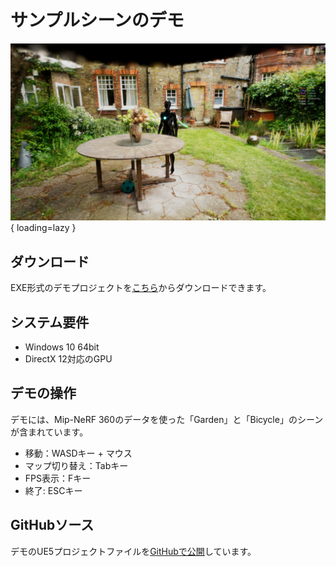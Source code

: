 # サンプルシーンのデモ

![](images/demo1280.png){ loading=lazy }  

## ダウンロード

EXE形式のデモプロジェクトを[こちら](https://taguchishouji-my.sharepoint.com/:u:/g/personal/kasa_taguchishouji_onmicrosoft_com/ESL5tSLg-cpNomZDj_lMgfsBpT_VaZunWSAZQhp3WsZb2w?e=YhyPwf)からダウンロードできます。

## システム要件

- Windows 10 64bit
- DirectX 12対応のGPU

## デモの操作

デモには、Mip-NeRF 360のデータを使った「Garden」と「Bicycle」のシーンが含まれています。

- 移動：WASDキー + マウス
- マップ切り替え：Tabキー
- FPS表示：Fキー
- 終了: ESCキー

## GitHubソース

デモのUE5プロジェクトファイルを[GitHubで公開](https://github.com/Akiya-Research-Institute/3dGaussiansPlugin-Demo)しています。
